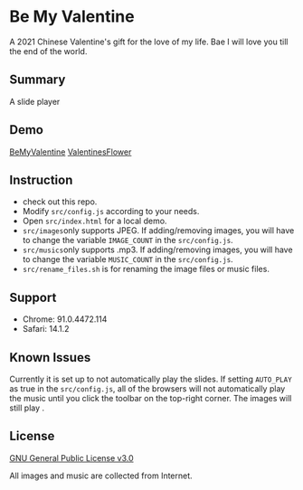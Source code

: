 # Be My Valentine

A 2021 Chinese Valentine's gift for the love of my life. Bae I will love you till the end of the world.

## Summary

A slide player

## Demo

[BeMyValentine](https://jinczhg.github.io/Be-My-Valentine/src/index.html)
[ValentinesFlower](https://jinczhg.github.io/Be-My-Valentine/src/ValentinesFlower.html)

## Instruction

- check out this repo.
- Modify `src/config.js` according to your needs.
- Open `src/index.html` for a local demo.
- `src/images`only supports JPEG. If adding/removing images, you will have to change the variable `IMAGE_COUNT` in the `src/config.js`.
- `src/musics`only supports .mp3. If adding/removing images, you will have to change the variable `MUSIC_COUNT` in the `src/config.js`.
- `src/rename_files.sh` is for renaming the image files or music files.

## Support

- Chrome: 91.0.4472.114
- Safari: 14.1.2


## Known Issues

Currently it is set up to not automatically play the slides. If setting `AUTO_PLAY` as true in the `src/config.js`, all of the browsers will not automatically play the music until you click the toolbar on the top-right corner. The images will still play .


## License

[GNU General Public License v3.0](http://www.gnu.org/licenses/gpl.html)

All images and music are collected from Internet.
